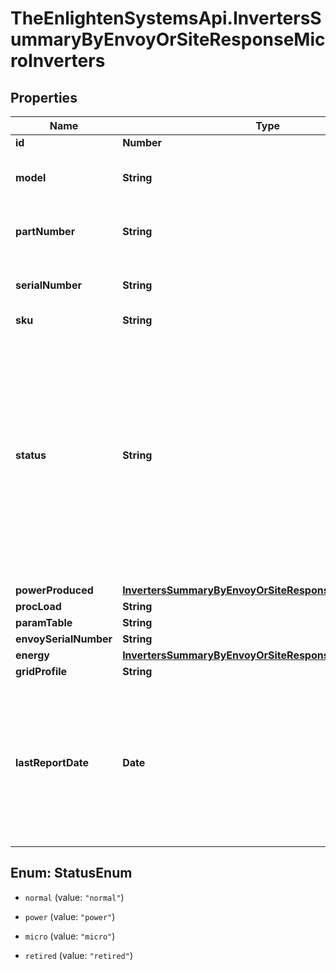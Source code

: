 # TheEnlightenSystemsApi.InvertersSummaryByEnvoyOrSiteResponseMicroInverters

## Properties

Name | Type | Description | Notes
------------ | ------------- | ------------- | -------------
**id** | **Number** |  | 
**model** | **String** | Model number of this Microinverter. | 
**partNumber** | **String** | The Enphase part number of this Microinverter. | 
**serialNumber** | **String** | The serial number of this Microinverter. | 
**sku** | **String** |  | 
**status** | **String** | The current status of this Microinverter. * &#x60;normal&#x60; - The microinverter is operating normally. * &#x60;power&#x60; - There is a production issue. * &#x60;micro&#x60; - The microinverter is not reporting. * &#x60;retired&#x60; - The microinverter is retired. | 
**powerProduced** | [**InvertersSummaryByEnvoyOrSiteResponsePowerProduced**](InvertersSummaryByEnvoyOrSiteResponsePowerProduced.md) |  | 
**procLoad** | **String** |  | 
**paramTable** | **String** |  | 
**envoySerialNumber** | **String** |  | 
**energy** | [**InvertersSummaryByEnvoyOrSiteResponseEnergy**](InvertersSummaryByEnvoyOrSiteResponseEnergy.md) |  | 
**gridProfile** | **String** |  | 
**lastReportDate** | **Date** | The last time this device submitted a report, by default expressed in Unix epoch time. If Enlighten has no record of a report from this Envoy, returns null. | 



## Enum: StatusEnum


* `normal` (value: `"normal"`)

* `power` (value: `"power"`)

* `micro` (value: `"micro"`)

* `retired` (value: `"retired"`)





